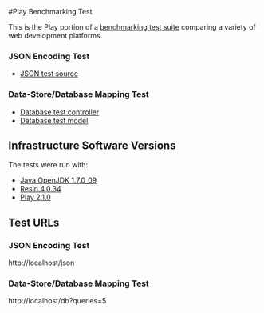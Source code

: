 #Play Benchmarking Test

This is the Play portion of a [benchmarking test suite](../) comparing a variety of web development platforms.

### JSON Encoding Test

* [JSON test source](app/controllers/Application.java)

### Data-Store/Database Mapping Test

* [Database test controller](app/controllers/Application.java)
* [Database test model](app/models/World.java)

## Infrastructure Software Versions
The tests were run with:

* [Java OpenJDK 1.7.0_09](http://openjdk.java.net/)
* [Resin 4.0.34](http://www.caucho.com/)
* [Play 2.1.0](http://http://www.playframework.com/)

## Test URLs
### JSON Encoding Test

http://localhost/json

### Data-Store/Database Mapping Test

http://localhost/db?queries=5